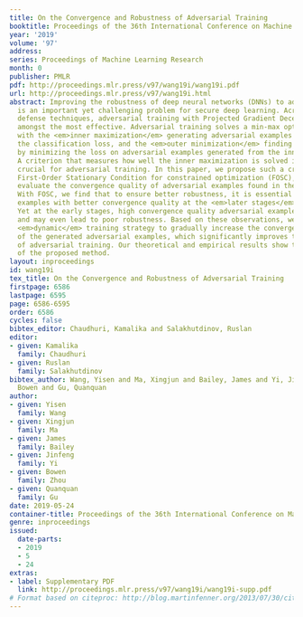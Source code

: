 ```yaml
---
title: On the Convergence and Robustness of Adversarial Training
booktitle: Proceedings of the 36th International Conference on Machine Learning
year: '2019'
volume: '97'
address: 
series: Proceedings of Machine Learning Research
month: 0
publisher: PMLR
pdf: http://proceedings.mlr.press/v97/wang19i/wang19i.pdf
url: http://proceedings.mlr.press/v97/wang19i.html
abstract: Improving the robustness of deep neural networks (DNNs) to adversarial examples
  is an important yet challenging problem for secure deep learning. Across existing
  defense techniques, adversarial training with Projected Gradient Decent (PGD) is
  amongst the most effective. Adversarial training solves a min-max optimization problem,
  with the <em>inner maximization</em> generating adversarial examples by maximizing
  the classification loss, and the <em>outer minimization</em> finding model parameters
  by minimizing the loss on adversarial examples generated from the inner maximization.
  A criterion that measures how well the inner maximization is solved is therefore
  crucial for adversarial training. In this paper, we propose such a criterion, namely
  First-Order Stationary Condition for constrained optimization (FOSC), to quantitatively
  evaluate the convergence quality of adversarial examples found in the inner maximization.
  With FOSC, we find that to ensure better robustness, it is essential to use adversarial
  examples with better convergence quality at the <em>later stages</em> of training.
  Yet at the early stages, high convergence quality adversarial examples are not necessary
  and may even lead to poor robustness. Based on these observations, we propose a
  <em>dynamic</em> training strategy to gradually increase the convergence quality
  of the generated adversarial examples, which significantly improves the robustness
  of adversarial training. Our theoretical and empirical results show the effectiveness
  of the proposed method.
layout: inproceedings
id: wang19i
tex_title: On the Convergence and Robustness of Adversarial Training
firstpage: 6586
lastpage: 6595
page: 6586-6595
order: 6586
cycles: false
bibtex_editor: Chaudhuri, Kamalika and Salakhutdinov, Ruslan
editor:
- given: Kamalika
  family: Chaudhuri
- given: Ruslan
  family: Salakhutdinov
bibtex_author: Wang, Yisen and Ma, Xingjun and Bailey, James and Yi, Jinfeng and Zhou,
  Bowen and Gu, Quanquan
author:
- given: Yisen
  family: Wang
- given: Xingjun
  family: Ma
- given: James
  family: Bailey
- given: Jinfeng
  family: Yi
- given: Bowen
  family: Zhou
- given: Quanquan
  family: Gu
date: 2019-05-24
container-title: Proceedings of the 36th International Conference on Machine Learning
genre: inproceedings
issued:
  date-parts:
  - 2019
  - 5
  - 24
extras:
- label: Supplementary PDF
  link: http://proceedings.mlr.press/v97/wang19i/wang19i-supp.pdf
# Format based on citeproc: http://blog.martinfenner.org/2013/07/30/citeproc-yaml-for-bibliographies/
---
```

